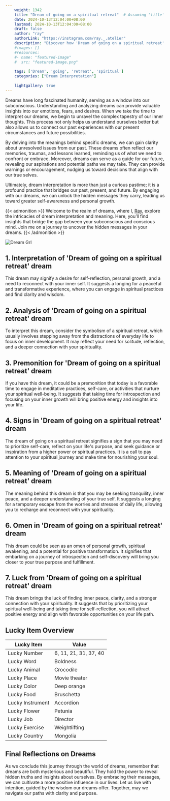 ```yaml
---
    weight: 1342
    title: "Dream of going on a spiritual retreat"  # Assuming 'title' column exists
    date: 2024-10-13T12:04:00+08:00
    lastmod: 2024-10-13T12:04:00+08:00
    draft: false
    author: "ray"
    authorLink: "https://instagram.com/ray._.atelier"
    description: "Discover how 'Dream of going on a spiritual retreat' can interpret your future and uncover its significant meanings in your life."
    #images: []
    #resources:
    #- name: "featured-image"
    #  src: "featured-image.png"
    
    tags: ['Dream', 'going', 'retreat', 'spiritual']
    categories: ["Dream Interpretation"]
    
    lightgallery: true
---
```

    
Dreams have long fascinated humanity, serving as a window into our subconscious. Understanding and analyzing dreams can provide valuable insights into our emotions, fears, and desires. When we take the time to interpret our dreams, we begin to unravel the complex tapestry of our inner thoughts. This process not only helps us understand ourselves better but also allows us to connect our past experiences with our present circumstances and future possibilities.

By delving into the meanings behind specific dreams, we can gain clarity about unresolved issues from our past. These dreams often reflect our memories, traumas, and lessons learned, reminding us of what we need to confront or embrace. Moreover, dreams can serve as a guide for our future, revealing our aspirations and potential paths we may take. They can provide warnings or encouragement, nudging us toward decisions that align with our true selves.

Ultimately, dream interpretation is more than just a curious pastime; it is a profound practice that bridges our past, present, and future. By engaging with our dreams, we can unlock the hidden messages they carry, leading us toward greater self-awareness and personal growth.

{{< admonition >}}
Welcome to the realm of dreams, where I, [Ray](https://instagram.com/ray._.atelier), explore the intricacies of dream interpretation and meaning. Here, you’ll find insights that bridge the gap between your subconscious and conscious mind. Join me on a journey to uncover the hidden messages in your dreams.
{{< /admonition >}}

![Dream Grl](https://cdn.pixabay.com/photo/2017/11/02/03/35/gothic-2910057_1280.jpg "Dream Grl")

## 1. Interpretation of 'Dream of going on a spiritual retreat' dream
 This dream may signify a desire for self-reflection, personal growth, and a need to reconnect with your inner self. It suggests a longing for a peaceful and transformative experience, where you can engage in spiritual practices and find clarity and wisdom.

## 2. Analysis of 'Dream of going on a spiritual retreat' dream
 To interpret this dream, consider the symbolism of a spiritual retreat, which usually involves stepping away from the distractions of everyday life to focus on inner development. It may reflect your need for solitude, reflection, and a deeper connection with your spirituality.

## 3. Premonition for 'Dream of going on a spiritual retreat' dream
 If you have this dream, it could be a premonition that today is a favorable time to engage in meditative practices, self-care, or activities that nurture your spiritual well-being. It suggests that taking time for introspection and focusing on your inner growth will bring positive energy and insights into your life.

## 4. Signs in 'Dream of going on a spiritual retreat' dream
 The dream of going on a spiritual retreat signifies a sign that you may need to prioritize self-care, reflect on your life's purpose, and seek guidance or inspiration from a higher power or spiritual practices. It is a call to pay attention to your spiritual journey and make time for nourishing your soul.

## 5. Meaning of 'Dream of going on a spiritual retreat' dream
 The meaning behind this dream is that you may be seeking tranquility, inner peace, and a deeper understanding of your true self. It suggests a longing for a temporary escape from the worries and stresses of daily life, allowing you to recharge and reconnect with your spirituality.

## 6. Omen in 'Dream of going on a spiritual retreat' dream
 This dream could be seen as an omen of personal growth, spiritual awakening, and a potential for positive transformation. It signifies that embarking on a journey of introspection and self-discovery will bring you closer to your true purpose and fulfillment.

## 7. Luck from 'Dream of going on a spiritual retreat' dream
 This dream brings the luck of finding inner peace, clarity, and a stronger connection with your spirituality. It suggests that by prioritizing your spiritual well-being and taking time for self-reflection, you will attract positive energy and align with favorable opportunities on your life path.

## Lucky Item Overview
| Lucky Item          | Value              |
|---------------|--------------------|
| Lucky Number        | 6, 11, 21, 31, 37, 40  |
| Lucky Word          | Boldness |
| Lucky Animal        | Crocodile |
| Lucky Place         | Movie theater     |
| Lucky Color         | Deep orange     |
| Lucky Food          | Bruschetta      |
| Lucky Instrument    | Accordion |
| Lucky Flower        | Petunia    |
| Lucky Job           | Director       |
| Lucky Exercise      | Weightlifting  |
| Lucky Country       | Mongolia    |


##  Final Reflections on Dreams

As we conclude this journey through the world of dreams, remember that dreams are both mysterious and beautiful. They hold the power to reveal hidden truths and insights about ourselves. By embracing their messages, we can cultivate a more positive influence in our lives. Let us live with intention, guided by the wisdom our dreams offer. Together, may we navigate our paths with clarity and purpose.
